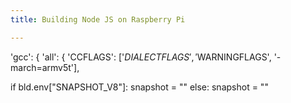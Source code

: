```yaml
---
title: Building Node JS on Raspberry Pi

---
```

'gcc': {
    'all': {
      'CCFLAGS':      ['$DIALECTFLAGS', '$WARNINGFLAGS', '-march=armv5t'],

if bld.env["SNAPSHOT_V8"]:
    snapshot = ""
  else:
    snapshot = ""
